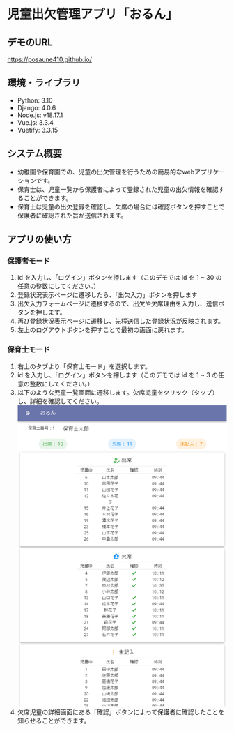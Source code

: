 # 児童出欠管理アプリ「おるん」

## デモのURL
https://posaune410.github.io/

## 環境・ライブラリ
- Python: 3.10
- Django: 4.0.6
- Node.js: v18.17.1
- Vue.js: 3.3.4
- Vuetify: 3.3.15

## システム概要
- 幼稚園や保育園での、児童の出欠管理を行うための簡易的なwebアプリケーションです。
- 保育士は、児童一覧から保護者によって登録された児童の出欠情報を確認することができます。
- 保育士は児童の出欠登録を確認し、欠席の場合には確認ボタンを押すことで保護者に確認された旨が送信されます。

## アプリの使い方
### 保護者モード
1. id を入力し、「ログイン」ボタンを押します（このデモでは id を 1 ~ 30 の任意の整数にしてください。）
2. 登録状況表示ページに遷移したら、「出欠入力」ボタンを押します
3. 出欠入力フォームページに遷移するので、出欠や欠席理由を入力し、送信ボタンを押します。
4. 再び登録状況表示ページに遷移し、先程送信した登録状況が反映されます。
5. 左上のログアウトボタンを押すことで最初の画面に戻れます。
### 保育士モード
1. 右上のタブより「保育士モード」を選択します。
2. id を入力し、「ログイン」ボタンを押します（このデモでは id を 1 ~ 3 の任意の整数にしてください。）
3. 以下のような児童一覧画面に遷移します。欠席児童をクリック（タップ）し、詳細を確認してください。
![児童一覧画面の例](images/capture1.PNG "image")
4. 欠席児童の詳細画面にある「確認」ボタンによって保護者に確認したことを知らせることができます。